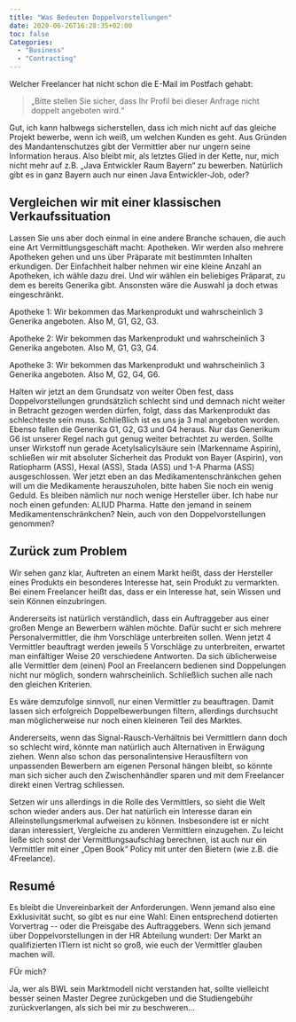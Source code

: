 ```yaml
---
title: "Was Bedeuten Doppelvorstellungen"
date: 2020-06-26T16:28:35+02:00
toc: false
Categories:
  - "Business"
  - "Contracting"
---
```


Welcher Freelancer hat nicht schon die E-Mail im Postfach gehabt:
> „Bitte stellen Sie sicher, dass Ihr Profil bei dieser Anfrage nicht doppelt angeboten wird.“

Gut, ich kann halbwegs sicherstellen, dass ich mich nicht auf das gleiche Projekt bewerbe, wenn ich weiß, um welchen Kunden es geht.
Aus Gründen des Mandantenschutzes gibt der Vermittler aber nur ungern seine Information heraus.
Also bleibt mir, als letztes Glied in der Kette, nur, mich nicht mehr auf z.B. „Java Entwickler Raum Bayern“ zu bewerben.
Natürlich gibt es in ganz Bayern auch nur einen Java Entwickler-Job, oder?

## Vergleichen wir mit einer klassischen Verkaufssituation

Lassen Sie uns aber doch einmal in eine andere Branche schauen, die auch eine Art Vermittlungsgeschäft macht: Apotheken.
Wir werden also mehrere Apotheken gehen und uns über Präparate mit bestimmten Inhalten erkundigen.
Der Einfachheit halber nehmen wir eine kleine Anzahl an Apotheken, ich wähle dazu drei.
Und wir wählen ein beliebiges Präparat, zu dem es bereits Generika gibt.
Ansonsten wäre die Auswahl ja doch etwas eingeschränkt.

Apotheke 1: Wir bekommen das Markenprodukt und wahrscheinlich 3 Generika angeboten.
Also M, G1, G2, G3.

Apotheke 2: Wir bekommen das Markenprodukt und wahrscheinlich 3 Generika angeboten.
Also M, G1, G3, G4.

Apotheke 3:
Wir bekommen das Markenprodukt und wahrscheinlich 3 Generika angeboten. Also M, G2, G4, G6.

Halten wir jetzt an dem Grundsatz von weiter Oben fest, dass Doppelvorstellungen grundsätzlich schlecht sind und demnach nicht weiter in Betracht gezogen werden dürfen, folgt, dass das Markenprodukt das schlechteste sein muss.
Schließlich ist es uns ja 3 mal angeboten worden.
Ebenso fallen die Generika G1, G2, G3 und G4 heraus.
Nur das Generikum G6 ist unserer Regel nach gut genug weiter betrachtet zu werden.
Sollte unser Wirkstoff nun gerade Acetylsalicylsäure sein (Markenname Aspirin), schließen wir mit absoluter Sicherheit das Produkt von Bayer (Aspirin), von Ratiopharm (ASS), Hexal (ASS), Stada (ASS) und 1-A Pharma (ASS) ausgeschlossen.
Wer jetzt eben an das Medikamentenschränkchen gehen will um die Medikamente herauszuholen, bitte haben Sie noch ein wenig Geduld.
Es bleiben nämlich nur noch wenige Hersteller über.
Ich habe nur noch einen gefunden: ALIUD Pharma.
Hatte den jemand in seinem Medikamentenschränkchen?
Nein, auch von den Doppelvorstellungen genommen?

## Zurück zum Problem

Wir sehen ganz klar, Auftreten an einem Markt heißt, dass der Hersteller eines Produkts ein besonderes Interesse hat, sein Produkt zu vermarkten.
Bei einem Freelancer heißt das, dass er ein Interesse hat, sein Wissen und sein Können einzubringen.

Andererseits ist natürlich verständlich, dass ein Auftraggeber aus einer großen Menge an Bewerbern wählen möchte.
Dafür sucht er sich mehrere Personalvermittler, die ihm Vorschläge unterbreiten sollen.
Wenn jetzt 4 Vermittler beauftragt werden jeweils 5 Vorschläge zu unterbreiten, erwartet man einfältiger Weise 20 verschiedene Antworten.
Da sich üblicherweise alle Vermittler dem (einen) Pool an Freelancern bedienen sind Doppelungen nicht nur möglich, sondern wahrscheinlich.
Schließlich suchen alle nach den gleichen Kriterien.

Es wäre demzufolge sinnvoll, nur einen Vermittler zu beauftragen.
Damit lassen sich erfolgreich Doppelbewerbungen filtern, allerdings durchsucht man möglicherweise nur noch einen kleineren Teil des Marktes.

Andererseits, wenn das Signal-Rausch-Verhältnis bei Vermittlern dann doch so schlecht wird, könnte man natürlich auch Alternativen in Erwägung ziehen.
Wenn also schon das personalintensive Herausfiltern von unpassenden Bewerbern am eigenen Personal hängen bleibt, so könnte man sich sicher auch den Zwischenhändler sparen und mit dem Freelancer direkt einen Vertrag schliessen.

Setzen wir uns allerdings in die Rolle des Vermittlers, so sieht die Welt schon wieder anders aus.
Der hat natürlich ein Interesse daran ein Alleinstellungsmerkmal aufweisen zu können.
Insbesondere ist er nicht daran interessiert, Vergleiche zu anderen Vermittlern einzugehen.
Zu leicht ließe sich sonst der Vermittlungsaufschlag berechnen, ist auch nur ein Vermittler mit einer „Open Book“ Policy mit unter den Bietern (wie z.B. die 4Freelance).

## Resumé

Es bleibt die Unvereinbarkeit der Anforderungen. 
Wenn jemand also eine Exklusivität sucht, so gibt es nur eine Wahl: Einen entsprechend dotierten Vorvertrag -- oder die Preisgabe des Auftraggebers.
Wenn sich jemand über Doppelvorstellungen in der HR Abteilung wundert: Der Markt an qualifizierten ITlern ist nicht so groß, wie euch der Vermittler glauben machen will.

FÜr mich? 

Ja, wer als BWL sein Marktmodell nicht verstanden hat, sollte vielleicht besser seinen Master Degree zurückgeben und die Studiengebühr zurückverlangen, als sich bei mir zu beschweren...


